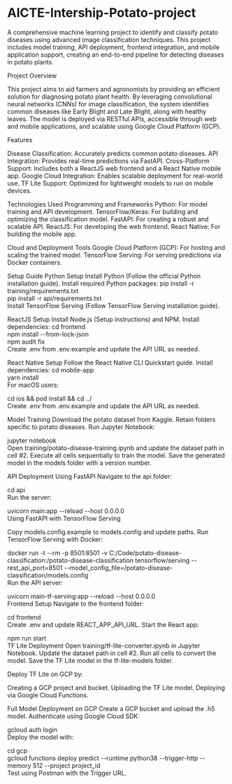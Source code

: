 # AICTE-Intership-Potato-project
A comprehensive machine learning project to identify and classify potato diseases using advanced image classification techniques. This project includes model training, API deployment, frontend integration, and mobile application support, creating an end-to-end pipeline for detecting diseases in potato plants.



Project Overview

This project aims to aid farmers and agronomists by providing an efficient solution for diagnosing potato plant health. By leveraging convolutional neural networks (CNNs) for image classification, the system identifies common diseases like Early Blight and Late Blight, along with healthy leaves. The model is deployed via RESTful APIs, accessible through web and mobile applications, and scalable using Google Cloud Platform (GCP).

Features

Disease Classification: Accurately predicts common potato diseases. API Integration: Provides real-time predictions via FastAPI. Cross-Platform Support: Includes both a ReactJS web frontend and a React Native mobile app. Google Cloud Integration: Enables scalable deployment for real-world use. TF Lite Support: Optimized for lightweight models to run on mobile devices.

Technologies Used
Programming and Frameworks Python: For model training and API development. TensorFlow/Keras: For building and optimizing the classification model. FastAPI: For creating a robust and scalable API. ReactJS: For developing the web frontend. React Native: For building the mobile app.

Cloud and Deployment Tools
Google Cloud Platform (GCP): For hosting and scaling the trained model. TensorFlow Serving: For serving predictions via Docker containers.

Setup Guide
Python Setup Install Python (Follow the official Python installation guide). Install required Python packages:
pip install -r training/requirements.txt  
pip install -r api/requirements.txt  
Install TensorFlow Serving (Follow TensorFlow Serving installation guide).

ReactJS Setup Install Node.js (Setup instructions) and NPM. Install dependencies:
cd frontend  
npm install --from-lock-json  
npm audit fix  
Create .env from .env.example and update the API URL as needed.

React Native Setup Follow the React Native CLI Quickstart guide. Install dependencies:
cd mobile-app  
yarn install  
For macOS users:

cd ios && pod install && cd ../  
Create .env from .env.example and update the API URL as needed.

Model Training
Download the potato dataset from Kaggle. Retain folders specific to potato diseases. Run Jupyter Notebook:

jupyter notebook  
Open training/potato-disease-training.ipynb and update the dataset path in cell #2. Execute all cells sequentially to train the model. Save the generated model in the models folder with a version number.

API Deployment
Using FastAPI Navigate to the api folder:

cd api  
Run the server:

uvicorn main:app --reload --host 0.0.0.0  
Using FastAPI with TensorFlow Serving

Copy models.config.example to models.config and update paths. Run TensorFlow Serving with Docker:

docker run -t --rm -p 8501:8501 -v C:/Code/potato-disease-classification:/potato-disease-classification tensorflow/serving --rest_api_port=8501 --model_config_file=/potato-disease-classification/models.config  
Run the API server:

uvicorn main-tf-serving:app --reload --host 0.0.0.0  
Frontend Setup
Navigate to the frontend folder:

cd frontend  
Create .env and update REACT_APP_API_URL. Start the React app:

npm run start  
TF Lite Deployment
Open training/tf-lite-converter.ipynb in Jupyter Notebook. Update the dataset path in cell #2. Run all cells to convert the model. Save the TF Lite model in the tf-lite-models folder.

Deploy TF Lite on GCP by:

Creating a GCP project and bucket. Uploading the TF Lite model. Deploying via Google Cloud Functions.

Full Model Deployment on GCP
Create a GCP bucket and upload the .h5 model. Authenticate using Google Cloud SDK:

gcloud auth login  
Deploy the model with:

cd gcp  
gcloud functions deploy predict --runtime python38 --trigger-http --memory 512 --project project_id  
Test using Postman with the Trigger URL.
